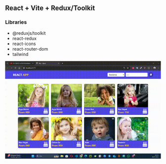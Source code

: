 ## React + Vite + Redux/Toolkit

### Libraries
- @reduxjs/toolkit 
- react-redux 
- react-icons 
- react-router-dom
- tailwind

![](./public/modal-react-toolkit.gif)
